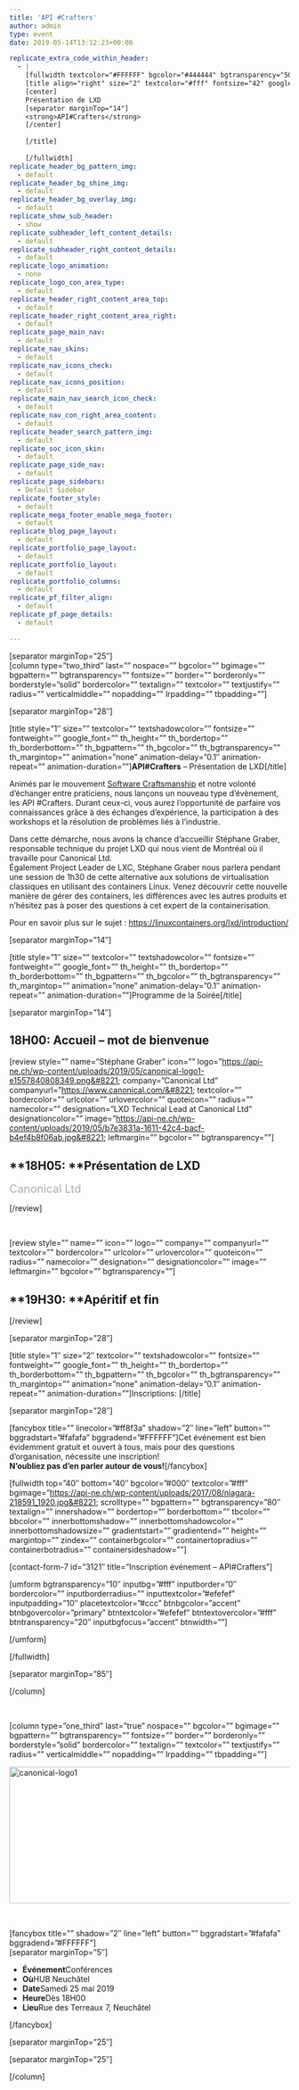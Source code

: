 ```yaml
---
title: 'API #Crafters'
author: admin
type: event
date: 2019-05-14T13:12:23+00:00

replicate_extra_code_within_header:
  - |
    [fullwidth textcolor="#FFFFFF" bgcolor="#444444" bgtransparency="50" bgpattern="7" bgimage="https://api-ne.ch/wp-content/uploads/2019/05/Crafters-e1557839910219.jpg" bgvideo="" top="75" bottom="75"]
    [title align="right" size="2" textcolor="#fff" fontsize="42" google_font="" fontfamily="Raleway" lineheight="45" fontweight="300" style="none"]
    [center]
    Présentation de LXD
    [separator marginTop="14"]
    <strong>API#Crafters</strong>
    [/center]
    
    [/title]
    
    [/fullwidth]
replicate_header_bg_pattern_img:
  - default
replicate_header_bg_shine_img:
  - default
replicate_header_bg_overlay_img:
  - default
replicate_show_sub_header:
  - show
replicate_subheader_left_content_details:
  - default
replicate_subheader_right_content_details:
  - default
replicate_logo_animation:
  - none
replicate_logo_con_area_type:
  - default
replicate_header_right_content_area_top:
  - default
replicate_header_right_content_area_right:
  - default
replicate_page_main_nav:
  - default
replicate_nav_skins:
  - default
replicate_nav_icons_check:
  - default
replicate_nav_icons_position:
  - default
replicate_main_nav_search_icon_check:
  - default
replicate_nav_con_right_area_content:
  - default
replicate_header_search_pattern_img:
  - default
replicate_soc_icon_skin:
  - default
replicate_page_side_nav:
  - default
replicate_page_sidebars:
  - Default Sidebar
replicate_footer_style:
  - default
replicate_mega_footer_enable_mega_footer:
  - default
replicate_blog_page_layout:
  - default
replicate_portfolio_page_layout:
  - default
replicate_portfolio_layout:
  - default
replicate_portfolio_columns:
  - default
replicate_pf_filter_align:
  - default
replicate_pf_page_details:
  - default

---
```

[separator marginTop=&#8221;25&#8243;]  
[column type=&#8221;two_third&#8221; last=&#8221;&#8221; nospace=&#8221;&#8221; bgcolor=&#8221;&#8221; bgimage=&#8221;&#8221; bgpattern=&#8221;&#8221; bgtransparency=&#8221;&#8221; fontsize=&#8221;&#8221; border=&#8221;&#8221; borderonly=&#8221;&#8221; borderstyle=&#8221;solid&#8221; bordercolor=&#8221;&#8221; textalign=&#8221;&#8221; textcolor=&#8221;&#8221; textjustify=&#8221;&#8221; radius=&#8221;&#8221; verticalmiddle=&#8221;&#8221; nopadding=&#8221;&#8221; lrpadding=&#8221;&#8221; tbpadding=&#8221;&#8221;]

[separator marginTop=&#8221;28&#8243;]

[title style=&#8221;1&#8243; size=&#8221;&#8221; textcolor=&#8221;&#8221; textshadowcolor=&#8221;&#8221; fontsize=&#8221;&#8221; fontweight=&#8221;&#8221; google\_font=&#8221;&#8221; th\_height=&#8221;&#8221; th\_bordertop=&#8221;&#8221; th\_borderbottom=&#8221;&#8221; th\_bgpattern=&#8221;&#8221; th\_bgcolor=&#8221;&#8221; th\_bgtransparency=&#8221;&#8221; th\_margintop=&#8221;&#8221; animation=&#8221;none&#8221; animation-delay=&#8221;0.1&#8243; animation-repeat=&#8221;&#8221; animation-duration=&#8221;&#8221;]**API#Crafters** &#8211; Présentation de LXD[/title]

Animés par le mouvement [Software Craftsmanship][1] et notre volonté d&#8217;échanger entre praticiens, nous lançons un nouveau type d&#8217;évènement, les API #Crafters. Durant ceux-ci, vous aurez l&#8217;opportunité de parfaire vos connaissances grâce à des échanges d&#8217;expérience, la participation à des workshops et la résolution de problèmes liés à l&#8217;industrie.

Dans cette démarche, nous avons la chance d&#8217;accueillir Stéphane Graber, responsable technique du projet LXD qui nous vient de Montréal où il travaille pour Canonical Ltd.  
Également Project Leader de LXC, Stéphane Graber nous parlera pendant une session de 1h30 de cette alternative aux solutions de virtualisation classiques en utilisant des containers Linux. Venez découvrir cette nouvelle manière de gérer des containers, les différences avec les autres produits et n&#8217;hésitez pas à poser des questions à cet expert de la containerisation.

Pour en savoir plus sur le sujet : <https://linuxcontainers.org/lxd/introduction/>

[separator marginTop=&#8221;14&#8243;]

[title style=&#8221;1&#8243; size=&#8221;&#8221; textcolor=&#8221;&#8221; textshadowcolor=&#8221;&#8221; fontsize=&#8221;&#8221; fontweight=&#8221;&#8221; google\_font=&#8221;&#8221; th\_height=&#8221;&#8221; th\_bordertop=&#8221;&#8221; th\_borderbottom=&#8221;&#8221; th\_bgpattern=&#8221;&#8221; th\_bgcolor=&#8221;&#8221; th\_bgtransparency=&#8221;&#8221; th\_margintop=&#8221;&#8221; animation=&#8221;none&#8221; animation-delay=&#8221;0.1&#8243; animation-repeat=&#8221;&#8221; animation-duration=&#8221;&#8221;]Programme de la Soirée[/title]

[separator marginTop=&#8221;14&#8243;]

<div class="review">
  <div class="review-border">
    <div class="review-content">
      <h2>
        <strong>18H00: </strong>Accueil &#8211; mot de bienvenue
      </h2>
    </div>
  </div>
</div>

[review style=&#8221;&#8221; name=&#8221;Stéphane Graber&#8221; icon=&#8221;&#8221; logo=&#8221;https://api-ne.ch/wp-content/uploads/2019/05/canonical-logo1-e1557840808349.png&#8221; company=&#8221;Canonical Ltd&#8221; companyurl=&#8221;https://www.canonical.com/&#8221; textcolor=&#8221;&#8221; bordercolor=&#8221;&#8221; urlcolor=&#8221;&#8221; urlovercolor=&#8221;&#8221; quoteicon=&#8221;&#8221; radius=&#8221;&#8221; namecolor=&#8221;&#8221; designation=&#8221;LXD Technical Lead at Canonical Ltd&#8221; designationcolor=&#8221;&#8221; image=&#8221;https://api-ne.ch/wp-content/uploads/2019/05/b7e3831a-1611-42c4-bacf-b4ef4b8f06ab.jpg&#8221; leftmargin=&#8221;&#8221; bgcolor=&#8221;&#8221; bgtransparency=&#8221;&#8221;]

## **18H05: **Présentation de LXD

<span style="font-size: 20px; color: #adadad;">Canonical Ltd</span>

[/review]

&nbsp;

[review style=&#8221;&#8221; name=&#8221;&#8221; icon=&#8221;&#8221; logo=&#8221;&#8221; company=&#8221;&#8221; companyurl=&#8221;&#8221; textcolor=&#8221;&#8221; bordercolor=&#8221;&#8221; urlcolor=&#8221;&#8221; urlovercolor=&#8221;&#8221; quoteicon=&#8221;&#8221; radius=&#8221;&#8221; namecolor=&#8221;&#8221; designation=&#8221;&#8221; designationcolor=&#8221;&#8221; image=&#8221;&#8221; leftmargin=&#8221;&#8221; bgcolor=&#8221;&#8221; bgtransparency=&#8221;&#8221;]

## **19H30: **Apéritif et fin

[/review]

<div id="team_custom">
</div>

[separator marginTop=&#8221;28&#8243;]

[title style=&#8221;1&#8243; size=&#8221;2&#8243; textcolor=&#8221;&#8221; textshadowcolor=&#8221;&#8221; fontsize=&#8221;&#8221; fontweight=&#8221;&#8221; google\_font=&#8221;&#8221; th\_height=&#8221;&#8221; th\_bordertop=&#8221;&#8221; th\_borderbottom=&#8221;&#8221; th\_bgpattern=&#8221;&#8221; th\_bgcolor=&#8221;&#8221; th\_bgtransparency=&#8221;&#8221; th\_margintop=&#8221;&#8221; animation=&#8221;none&#8221; animation-delay=&#8221;0.1&#8243; animation-repeat=&#8221;&#8221; animation-duration=&#8221;&#8221;]Inscriptions: [/title]

[separator marginTop=&#8221;28&#8243;]

[fancybox title=&#8221;&#8221; linecolor=&#8221;#ff8f3a&#8221; shadow=&#8221;2&#8243; line=&#8221;left&#8221; button=&#8221;&#8221; bggradstart=&#8221;#fafafa&#8221; bggradend=&#8221;#FFFFFF&#8221;]Cet événement est bien évidemment gratuit et ouvert à tous, mais pour des questions d&#8217;organisation, nécessite une inscription!  
**N&#8217;oubliez pas d&#8217;en parler autour de vous!**[/fancybox]

[fullwidth top=&#8221;40&#8243; bottom=&#8221;40&#8243; bgcolor=&#8221;#000&#8243; textcolor=&#8221;#fff&#8221; bgimage=&#8221;https://api-ne.ch/wp-content/uploads/2017/08/niagara-218591_1920.jpg&#8221; scrolltype=&#8221;&#8221; bgpattern=&#8221;&#8221; bgtransparency=&#8221;80&#8243; textalign=&#8221;&#8221; innershadow=&#8221;&#8221; bordertop=&#8221;&#8221; borderbottom=&#8221;&#8221; tbcolor=&#8221;&#8221; bbcolor=&#8221;&#8221; innerbottomshadow=&#8221;&#8221; innerbottomshadowcolor=&#8221;&#8221; innerbottomshadowsize=&#8221;&#8221; gradientstart=&#8221;&#8221; gradientend=&#8221;&#8221; height=&#8221;&#8221; margintop=&#8221;&#8221; zindex=&#8221;&#8221; containerbgcolor=&#8221;&#8221; containertopradius=&#8221;&#8221; containerbotradius=&#8221;&#8221; containersideshadow=&#8221;&#8221;]

[contact-form-7 id=&#8221;3121&#8243; title=&#8221;Inscription événement &#8211; API#Crafters&#8221;]

[umform bgtransparency=&#8221;10&#8243; inputbg=&#8221;#fff&#8221; inputborder=&#8221;0&#8243; bordercolor=&#8221;&#8221; inputborderradius=&#8221;&#8221; inputtextcolor=&#8221;#efefef&#8221; inputpadding=&#8221;10&#8243; placetextcolor=&#8221;#ccc&#8221; btnbgcolor=&#8221;accent&#8221; btnbgovercolor=&#8221;primary&#8221; btntextcolor=&#8221;#efefef&#8221; btntextovercolor=&#8221;#fff&#8221; btntransparency=&#8221;20&#8243; inputbgfocus=&#8221;accent&#8221; btnwidth=&#8221;&#8221;]

[/umform]

[/fullwidth]

[separator marginTop=&#8221;85&#8243;]

[/column]

&nbsp;

[column type=&#8221;one_third&#8221; last=&#8221;true&#8221; nospace=&#8221;&#8221; bgcolor=&#8221;&#8221; bgimage=&#8221;&#8221; bgpattern=&#8221;&#8221; bgtransparency=&#8221;&#8221; fontsize=&#8221;&#8221; border=&#8221;&#8221; borderonly=&#8221;&#8221; borderstyle=&#8221;solid&#8221; bordercolor=&#8221;&#8221; textalign=&#8221;&#8221; textcolor=&#8221;&#8221; textjustify=&#8221;&#8221; radius=&#8221;&#8221; verticalmiddle=&#8221;&#8221; nopadding=&#8221;&#8221; lrpadding=&#8221;&#8221; tbpadding=&#8221;&#8221;]

<img decoding="async" loading="lazy" class="alignnone size-full wp-image-3130" src="https://api-ne.ch/wp-content/uploads/2019/05/canonical-logo1-1.png" alt="canonical-logo1" width="540" height="245" /> 

&nbsp;

[fancybox title=&#8221;&#8221; shadow=&#8221;2&#8243; line=&#8221;left&#8221; button=&#8221;&#8221; bggradstart=&#8221;#fafafa&#8221; bggradend=&#8221;#FFFFFF&#8221;]  
[separator marginTop=&#8221;5&#8243;]

<ul class="cbp-l-project-details-list">
  <li>
    <strong>Événement</strong>Conférences
  </li>
  <li>
    <strong>Où</strong>HUB Neuchâtel
  </li>
  <li>
    <strong>Date</strong>Samedi 25 mai 2019
  </li>
  <li>
    <strong>Heure</strong>Dès 18H00
  </li>
  <li>
    <strong>Lieu</strong>Rue des Terreaux 7, Neuchâtel
  </li>
</ul>

[/fancybox]

[separator marginTop=&#8221;25&#8243;]



[separator marginTop=&#8221;25&#8243;]

[/column]

 [1]: http://manifesto.softwarecraftsmanship.org/